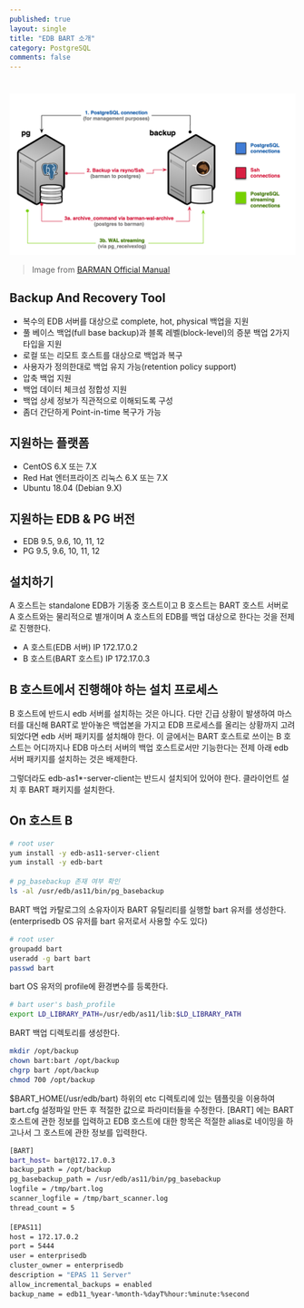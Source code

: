```yaml
---
published: true
layout: single
title: "EDB BART 소개"
category: PostgreSQL
comments: false
---
```



#

![wal_segment_file](/assets/bart_achi.png)
> Image from [BARMAN Official Manual](http://docs.pgbarman.org/release/2.10/)


**B**ackup **A**nd **R**ecovery **T**ool 
----------------------------------------
* 복수의 EDB 서버를 대상으로 complete, hot, physical 백업을 지원
* 풀 베이스 백업(full base backup)과 블록 레벨(block-level)의 증분 백업 2가지 타입을 지원 
* 로컬 또는 리모트 호스트를 대상으로 백업과 복구 
* 사용자가 정의한대로 백업 유지 가능(retention policy support)
* 압축 백업 지원 
* 백업 데이터 체크섬 정합성 지원
* 백업 상세 정보가 직관적으로 이해되도록 구성    
* 좀더 간단하게 Point-in-time 복구가 가능  


## 지원하는 플랫폼 
* CentOS 6.X 또는 7.X
* Red Hat 엔터프라이즈 리눅스 6.X 또는 7.X
* Ubuntu 18.04 (Debian 9.X)

## 지원하는 EDB & PG 버전 
* EDB 9.5, 9.6, 10, 11, 12 
* PG 9.5, 9.6, 10, 11, 12 


## 설치하기 
A 호스트는 standalone EDB가 기동중 호스트이고 B 호스트는 BART 호스트 서버로 A 호스트와는 물리적으로 별개이며 A 호스트의 EDB를 백업 대상으로 한다는 것을 전제로 진행한다. 

* A 호스트(EDB 서버) IP 172.17.0.2 
* B 호스트(BART 호스트) IP 172.17.0.3 

## B 호스트에서 진행해야 하는 설치 프로세스 
B 호스트에 반드시 edb 서버를 설치하는 것은 아니다. 다만 긴급 상황이 발생하여 마스터를 대신해 BART로 받아놓은 백업본을 가지고 EDB 프로세스를 올리는 상황까지 고려되었다면 edb 서버 패키지를 설치해야 한다. 이 글에서는 BART 호스트로 쓰이는 B 호스트는 어디까지나 EDB 마스터 서버의 백업 호스트로서만 기능한다는 전제 아래 edb 서버 패키지를 설치하는 것은 배제한다. 

그렇더라도 edb-as1*-server-client는 반드시 설치되어 있어야 한다. 클라이언트 설치 후 BART 패키지를 설치한다. 

## On 호스트 B

```bash 
# root user 
yum install -y edb-as11-server-client
yum install -y edb-bart 

# pg_basebackup 존재 여부 확인 
ls -al /usr/edb/as11/bin/pg_basebackup
```
BART 백업 카탈로그의 소유자이자 BART 유틸리티를 실행할 bart 유저를 생성한다. (enterprisedb OS 유저를 bart 유저로서 사용할 수도 있다)
```bash 
# root user
groupadd bart
useradd -g bart bart
passwd bart
```
bart OS 유저의 profile에 환경변수를 등록한다. 
```bash
# bart user's bash_profile
export LD_LIBRARY_PATH=/usr/edb/as11/lib:$LD_LIBRARY_PATH
```

BART 백업 디렉토리를 생성한다.
```bash
mkdir /opt/backup
chown bart:bart /opt/backup
chgrp bart /opt/backup
chmod 700 /opt/backup
```

$BART_HOME(/usr/edb/bart) 하위의 etc 디렉토리에 있는 템플릿을 이용하여 bart.cfg 설정파일 만든 후 적절한 값으로 파라미터들을 수정한다. [BART] 에는 BART 호스트에 관한 정보를 입력하고 EDB 호스트에 대한 항목은 적절한 alias로 네이밍을 하고나서 그 호스트에 관한 정보를 입력한다. 
```bash 
[BART]
bart_host= bart@172.17.0.3
backup_path = /opt/backup
pg_basebackup_path = /usr/edb/as11/bin/pg_basebackup
logfile = /tmp/bart.log
scanner_logfile = /tmp/bart_scanner.log
thread_count = 5

[EPAS11]
host = 172.17.0.2
port = 5444
user = enterprisedb
cluster_owner = enterprisedb
description = "EPAS 11 Server"
allow_incremental_backups = enabled
backup_name = edb11_%year-%month-%dayT%hour:%minute:%second
```



